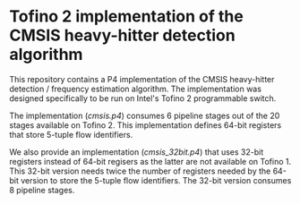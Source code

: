 # Tofino 2 implementation of the CMSIS heavy-hitter detection algorithm
This repository contains a P4 implementation of the CMSIS heavy-hitter detection / frequency estimation algorithm.
The implementation was designed specifically to be run on Intel's Tofino 2 programmable switch.

The implementation (_cmsis.p4_) consumes 6 pipeline stages out of the 20 stages available on Tofino 2. This implementation defines 64-bit registers that store 5-tuple flow identifiers.

We also provide an implementation (_cmsis_32bit.p4_) that uses 32-bit registers instead of 64-bit regisers as the latter are not available on Tofino 1. This 32-bit version needs twice the number of registers needed by the 64-bit version to store the 5-tuple flow identifiers. The 32-bit version consumes 8 pipeline stages.
